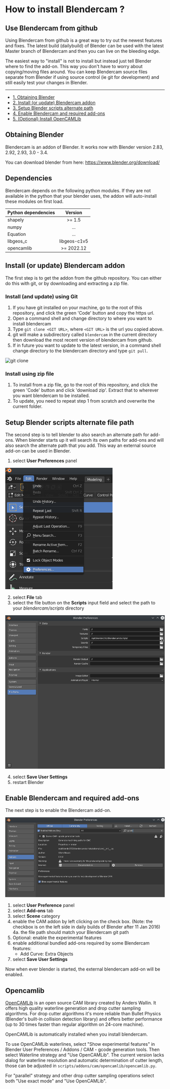 # How to install Blendercam ?

## Use Blendercam from github 

Using Blendercam from github is a great way to try out the newest features and fixes.  The latest build (dailybuild) of Blender can be used with the latest Master branch of Blendercam and then you can live on the bleeding edge.

The easiest way to "install" is not to install but instead just tell Blender where to find the add-on.  This way you don't have to worry about copying/moving files around.  You can keep Blendercam source files separate from Blender if using source control (ie git for development) and still easily test your changes in Blender.

---

* [1. Obtaining Blender](#obtaining-blender)
* [2. Install (or update) Blendercam addon](#install-or-update-blendercam-addon)
* [3. Setup Blender scripts alternate path](#setup-blender-scripts-alternate-file-path)
* [4. Enable Blendercam and required add-ons](#enable-blendercam-and-required-add-ons)
* [5. (Optional) Install OpenCAMLib](#opencamlib)


## Obtaining Blender
Blendercam is an addon of Blender. It works now with Blender version 2.83, 2.92, 2.93, 3.0 - 3.4.

You can download blender from here:
https://www.blender.org/download/

## Dependencies

Blendercam depends on the following python modules. If they are not available in the python that your blender uses, the addon will auto-install
these modules on first load.

| Python dependencies        | Version           |
| ------------- |:-------------:|
| shapely  | >= 1.5 |
| numpy    | ...      |
| Equation | ...      |
| libgeos_c | libgeos-c1v5|
| opencamlib | >= 2022.12 |


## Install (or update) Blendercam addon
The first step is to get the addon from the github repository. You can either do this with git, or by downloading and extracting a zip file. 

### Install (and update) using Git
 1. If you have git installed on your machine, go to the root of this repository, and click the green 'Code' button and copy the https url.
 2. Open a command shell and change directory to where you want to install blendercam
 3. Type `git clone <GIT URL>`, where `<GIT URL>` is the url you copied above.
 4. git will make a subdirectory called `blendercam` in the current directory then download the most recent version of blendercam from github.
 5. If in future you want to update to the latest version, in a command shell change directory to the blendercam directory and type `git pull`.

 ![git clone](https://cloud.githubusercontent.com/assets/648108/12068782/8942a84a-afeb-11e5-86c4-31a60475fd27.png)

### Install using zip file

 1. To install from a zip file, go to the root of this repository, and click the green 'Code' button and click 'download zip'. Extract that to wherever you want blendercam to be installed.
 2. To update, you need to repeat step 1 from scratch and overwrite the current folder.

## Setup Blender scripts alternate file path
The second step is to tell blender to also search an alternate path for add-ons.  When blender starts up it will search its own paths for add-ons and will also search the alternate path that you add.  This way an external source add-on can be used in Blender.

 1. select **User Preferences** panel

 ![File User Preferences](images/addonInstall1.png)

 2. select **File** tab
 3. select the file button on the **Scripts** input field and select the path to your *blendercam/scripts* directory

 ![File Paths](images/addonInstall2.png)

 4. select **Save User Settings**
 5. restart Blender

## Enable Blendercam and required add-ons
The next step is to enable the Blendercam add-on.

![Enable Addon](images/addonInstall3.png)

 1. select **User Preference** panel
 2. select **Add-ons** tab
 3. select **Scene** category
 4. enable the CAM addon by left clicking on the check box. (Note: the checkbox is on the left side in daily builds of Blender after 11 Jan 2016)  
   4a. the file path should match your Blendercam git path
 5. Optional: enable the experimental features
 6. enable additional bundled add-ons required by some Blendercam features:
    - Add Curve: Extra Objects
 7. select **Save User Settings**

Now when ever blender is started, the external blendercam add-on will be enabled.

## Opencamlib

[OpenCAMLib](https://github.com/aewallin/opencamlib) is an open source CAM library created by Anders Wallin. It offers high quality waterline generation and drop cutter sampling algorithms. For drop cutter algorithms it's more reliable than Bullet Physics (Blender's built-in collision detection library) and offers better performance (up to 30 times faster than regular algorithm on 24-core machine).

OpenCAMLib is automatically installed when you install blendercam.

To use OpenCAMLib waterlines, select "Show experimental features" in Blender User Preferences / Addons / CAM - gcode generation tools. Then select Waterline strategy and "Use OpenCAMLib". The current version lacks dialog for waterline resolution and automatic determination of cutter length, those can be adjusted in `scripts/addons/cam/opencamlib/opencamlib.py`.

For "parallel" strategy and other drop cutter sampling operations select both "Use exact mode" and "Use OpenCAMLib".

